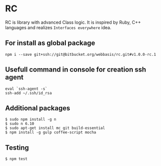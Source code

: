 RC
================================

RC is library with advanced Class logic.
It is inspired by Ruby, C++ languages and realizes `Interfaces everywhere` idea.



## For install as global package
```
npm i --save git+ssh://git@bitbucket.org/webbasis/rc.git#v1.0.0-rc.1
```


## Usefull command in console for creation ssh agent
```
eval `ssh-agent -s`
ssh-add ~/.ssh/id_rsa

```

## Additional packages
```
$ sudo npm install -g n
$ sudo n 6.10
$ sudo apt-get install mc git build-essential
$ npm install -g gulp coffee-script mocha
```

## Testing
```
$ npm test
```
